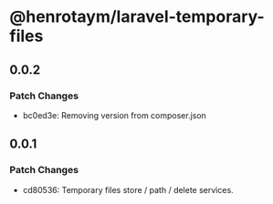 # @henrotaym/laravel-temporary-files

## 0.0.2

### Patch Changes

- bc0ed3e: Removing version from composer.json

## 0.0.1

### Patch Changes

- cd80536: Temporary files store / path / delete services.
